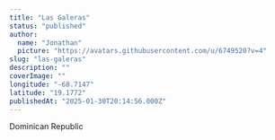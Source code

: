 ```yaml
---
title: "Las Galeras"
status: "published"
author:
  name: "Jonathan"
  picture: "https://avatars.githubusercontent.com/u/6749520?v=4"
slug: "las-galeras"
description: ""
coverImage: ""
longitude: "-68.7147"
latitude: "19.1772"
publishedAt: "2025-01-30T20:14:56.000Z"
---
```


Dominican Republic
